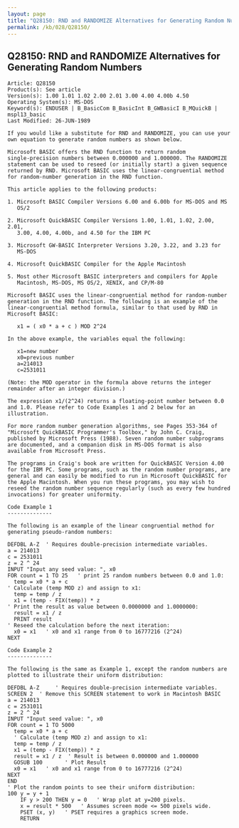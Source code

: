 ```yaml
---
layout: page
title: "Q28150: RND and RANDOMIZE Alternatives for Generating Random Numbers"
permalink: /kb/028/Q28150/
---
```


## Q28150: RND and RANDOMIZE Alternatives for Generating Random Numbers

	Article: Q28150
	Product(s): See article
	Version(s): 1.00 1.01 1.02 2.00 2.01 3.00 4.00 4.00b 4.50
	Operating System(s): MS-DOS
	Keyword(s): ENDUSER | B_BasicCom B_BasicInt B_GWBasicI B_MQuickB | mspl13_basic
	Last Modified: 26-JUN-1989
	
	If you would like a substitute for RND and RANDOMIZE, you can use your
	own equation to generate random numbers as shown below.
	
	Microsoft BASIC offers the RND function to return random
	single-precision numbers between 0.000000 and 1.000000. The RANDOMIZE
	statement can be used to reseed (or initially start) a given sequence
	returned by RND. Microsoft BASIC uses the linear-congruential method
	for random-number generation in the RND function.
	
	This article applies to the following products:
	
	1. Microsoft BASIC Compiler Versions 6.00 and 6.00b for MS-DOS and MS
	   OS/2
	
	2. Microsoft QuickBASIC Compiler Versions 1.00, 1.01, 1.02, 2.00, 2.01,
	   3.00, 4.00, 4.00b, and 4.50 for the IBM PC
	
	3. Microsoft GW-BASIC Interpreter Versions 3.20, 3.22, and 3.23 for
	   MS-DOS
	
	4. Microsoft QuickBASIC Compiler for the Apple Macintosh
	
	5. Most other Microsoft BASIC interpreters and compilers for Apple
	   Macintosh, MS-DOS, MS OS/2, XENIX, and CP/M-80
	
	Microsoft BASIC uses the linear-congruential method for random-number
	generation in the RND function. The following is an example of the
	linear-congruential method formula, similar to that used by RND in
	Microsoft BASIC:
	
	   x1 = ( x0 * a + c ) MOD 2^24
	
	In the above example, the variables equal the following:
	
	   x1=new number
	   x0=previous number
	   a=214013
	   c=2531011
	
	(Note: the MOD operator in the formula above returns the integer
	remainder after an integer division.)
	
	The expression x1/(2^24) returns a floating-point number between 0.0
	and 1.0. Please refer to Code Examples 1 and 2 below for an
	illustration.
	
	For more random number generation algorithms, see Pages 353-364 of
	"Microsoft QuickBASIC Programmer's Toolbox," by John C. Craig,
	published by Microsoft Press (1988). Seven random number subprograms
	are documented, and a companion disk in MS-DOS format is also
	available from Microsoft Press.
	
	The programs in Craig's book are written for QuickBASIC Version 4.00
	for the IBM PC. Some programs, such as the random number programs, are
	general and can easily be modified to run in Microsoft QuickBASIC for
	the Apple Macintosh. When you run these programs, you may wish to
	reseed the random number sequence regularly (such as every few hundred
	invocations) for greater uniformity.
	
	Code Example 1
	--------------
	
	The following is an example of the linear congruential method for
	generating pseudo-random numbers:
	
	DEFDBL A-Z  ' Requires double-precision intermediate variables.
	a = 214013
	c = 2531011
	z = 2 ^ 24
	INPUT "Input any seed value: ", x0
	FOR count = 1 TO 25   ' print 25 random numbers between 0.0 and 1.0:
	  temp = x0 * a + c
	' Calculate (temp MOD z) and assign to x1:
	  temp = temp / z
	  x1 = (temp - FIX(temp)) * z
	' Print the result as value between 0.0000000 and 1.0000000:
	  result = x1 / z
	  PRINT result
	' Reseed the calculation before the next iteration:
	  x0 = x1   ' x0 and x1 range from 0 to 16777216 (2^24)
	NEXT
	
	Code Example 2
	--------------
	
	The following is the same as Example 1, except the random numbers are
	plotted to illustrate their uniform distribution:
	
	DEFDBL A-Z     ' Requires double-precision intermediate variables.
	SCREEN 2  ' Remove this SCREEN statement to work in Macintosh BASIC
	a = 214013
	c = 2531011
	z = 2 ^ 24
	INPUT "Input seed value: ", x0
	FOR count = 1 TO 5000
	  temp = x0 * a + c
	  ' Calculate (temp MOD z) and assign to x1:
	  temp = temp / z
	  x1 = (temp - FIX(temp)) * z
	  result = x1 / z  ' Result is between 0.000000 and 1.000000
	  GOSUB 100       ' Plot Result
	  x0 = x1   ' x0 and x1 range from 0 to 16777216 (2^24)
	NEXT
	END
	' Plot the random points to see their uniform distribution:
	100 y = y + 1
	    IF y > 200 THEN y = 0   ' Wrap plot at y=200 pixels.
	    x = result * 500   ' Assumes screen mode <= 500 pixels wide.
	    PSET (x, y)   ' PSET requires a graphics screen mode.
	    RETURN
